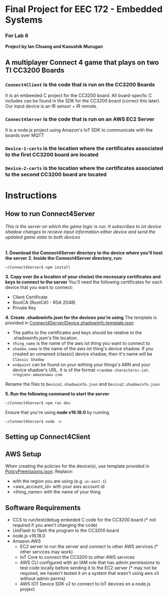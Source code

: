 # Final Project for EEC 172 - Embedded Systems
### For Lab 6

**Project by Ian Chuang and Kaoushik Murugan**

## A multiplayer Connect 4 game that plays on two TI CC3200 Boards

### `Connect4Client` is the code that is run on the CC3200 Boards 

It is an embeeded C project for the CC3200 board. All board-specfic C includes can be found in the SDK for the CC3200 board (correct this later). Our input device is an IR sensor + IR remote.

### `Connect4Server` is the code that is run on an AWS EC2 Server
It is a node.js project using Amazon's IoT SDK to communicate with the boards over MQTT

### `Device-1-certs` is the location where the certificates associated to the first CC3200 board are located

### `Device-2-certs` is the location where the certificates associated to the second CC3200 board are located

# Instructions

## How to run Connect4Server

###### This is the server on which the game logic is run. It subscribes to iot device shadow changes to recieve input information either device and send the updated game state to both devices

**1. Download the Connect4Server directory to the device where you'll host the server**
**2. Inside the Connect4Server directory, run:**
```console
~/Connect4Server$ npm install
```

**3. Copy over (to a  location of your choise) the necessary certificates and keys to connect to the server**
You'll need the following certificates for each device that you want to connect:
- Client Certificate
- RootCA (RootCA1 - RSA 2048)
- Private Key

**4. Create .shadowinfo.json for the devices you're using**
The template is provided in [Connect4Server/Device.shadowinfo.template.json](https://github.com/KaoushikMurugan/EEC172-Final-Project/blob/main/Connect4Server/Device.shadowinfo.template.json)

- The paths to the certificates and keys should be relative to the .shadowinfo.json's file location.
- `thing_name` is the name of the aws iot thing you want to connect to
- `shadow_name` is the name of the aws iot thing's device shadow. If you created an unnamed (classic) device shadow, then it's name will be `Classic Shadow`
- `endpoint` can be found on your withing your things's ARN and your device shadow's URL. It is of the format `<random charecters>.iot.<region>.amazonaws.com`

Rename the files to `Device1.shadowinfo.json` and `Device2.shadowinfo.json`

**5. Run the following command to start the server**
```console
~/Connect4Server$ npm run dev
```
Ensure that you're using **node v16.18.0** by running
```console
~/Connect4Server$ node -v
```

## Setting up Connect4Client

## AWS Setup

When creating the policies for the device(s), use template provided in [PolicyPremissions.json](https://github.com/KaoushikMurugan/EEC172-Final-Project/blob/main/PolicyPremissions.json).
Replace:
- <region> with the region you are using (e.g. `us-east-1`)
- <aws_account_id> with your aws account id
- <thing_name> with the name of your thing

## Software Requirements
- CCS to run/test/debug embeded C code for the CC3200 board (* not required if you aren't changing the code)
- UniFlash to flash the program to the CC3200 board
- node.js v16.18.0
- Amazon AWS
    - EC2 server to run the server and connect to other AWS services (* other services may work)
    - IoT Core to connect the CC3200 to other AWS services
    - AWS CLI configured with an IAM role that has admin permissions to test code locally before sending it to the EC2 server (* may not be required, we haven't tested it on a system that wasn't using aws cli without admin perms)
    - AWS IOT Device SDK v2 to connect to IoT devices on a node.js project